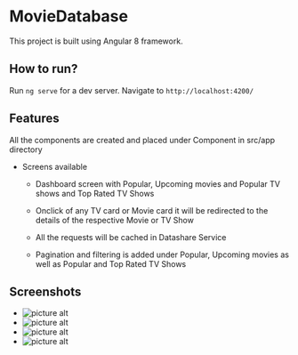 # MovieDatabase

This project is built using Angular 8 framework.

## How to run?

Run `ng serve` for a dev server. Navigate to `http://localhost:4200/`

## Features

All the components are created and placed under Component in src/app directory 

* Screens available
  * Dashboard screen with Popular, Upcoming movies and Popular TV shows and Top Rated TV Shows
  
  * Onclick of any TV card or Movie card it will be redirected to the details of the respective Movie or TV Show
  
  * All the requests will be cached in Datashare Service
  
  * Pagination and filtering is added under Popular, Upcoming movies as well as Popular and Top Rated TV Shows
  
  
## Screenshots

* ![picture alt](https://drive.google.com/uc?export=view&id=1EWS9GvzaIeGeHTYPlHwiGtgM_SXtvBrY "Movie Details")
* ![picture alt](https://drive.google.com/uc?export=view&id=1QU-xT_KwkVoF8KrLKq3IJ3ZQ2UesyIba "Dashboard")
* ![picture alt](https://drive.google.com/uc?export=view&id=1STDOvSthG8Ugt1iEMi-fwOY5GctxDj8y "Popular Movies")
* ![picture alt](https://drive.google.com/uc?export=view&id=12uzqF0Ot6sdUm-XYQ2FtOj2BbdA6PWZX "Top Rated TV")
